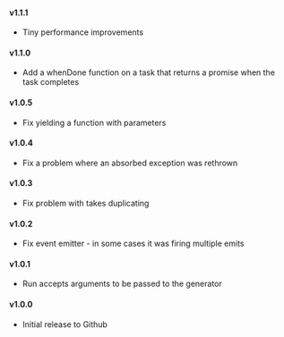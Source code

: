 #### v1.1.1

+ Tiny performance improvements

#### v1.1.0

+ Add a whenDone function on a task that returns a promise when the task completes

#### v1.0.5

+ Fix yielding a function with parameters

#### v1.0.4

+ Fix a problem where an absorbed exception was rethrown

#### v1.0.3

+ Fix problem with takes duplicating

#### v1.0.2

+ Fix event emitter - in some cases it was firing multiple emits

#### v1.0.1

+ Run accepts arguments to be passed to the generator

#### v1.0.0

+ Initial release to Github
